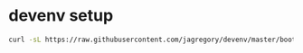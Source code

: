 # devenv setup

```sh
curl -sL https://raw.githubusercontent.com/jagregory/devenv/master/bootstrap | sh -
```
